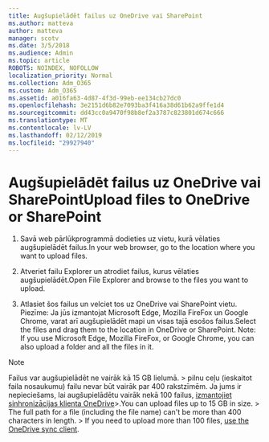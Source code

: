 ```yaml
---
title: Augšupielādēt failus uz OneDrive vai SharePoint
ms.author: matteva
author: matteva
manager: scotv
ms.date: 3/5/2018
ms.audience: Admin
ms.topic: article
ROBOTS: NOINDEX, NOFOLLOW
localization_priority: Normal
ms.collection: Adm_O365
ms.custom: Adm_O365
ms.assetid: a016fa63-4d87-4f3d-99eb-ee134cb27dc0
ms.openlocfilehash: 3e2151d6b82e7093ba3f416a38d61b62a9ffe1d4
ms.sourcegitcommit: dd43cc0a9470f98b8ef2a3787c823801d674c666
ms.translationtype: MT
ms.contentlocale: lv-LV
ms.lasthandoff: 02/12/2019
ms.locfileid: "29927940"
---
```

# <a name="upload-files-to-onedrive-or-sharepoint"></a><span data-ttu-id="15dee-102">Augšupielādēt failus uz OneDrive vai SharePoint</span><span class="sxs-lookup"><span data-stu-id="15dee-102">Upload files to OneDrive or SharePoint</span></span>

1. <span data-ttu-id="15dee-103">Savā web pārlūkprogrammā dodieties uz vietu, kurā vēlaties augšupielādēt failus.</span><span class="sxs-lookup"><span data-stu-id="15dee-103">In your web browser, go to the location where you want to upload files.</span></span>
    
2. <span data-ttu-id="15dee-104">Atveriet failu Explorer un atrodiet failus, kurus vēlaties augšupielādēt.</span><span class="sxs-lookup"><span data-stu-id="15dee-104">Open File Explorer and browse to the files you want to upload.</span></span>
    
3. <span data-ttu-id="15dee-p101">Atlasiet šos failus un velciet tos uz OneDrive vai SharePoint vietu. Piezīme: Ja jūs izmantojat Microsoft Edge, Mozilla FireFox un Google Chrome, varat arī augšupielādēt mapi un visas tajā esošos failus.</span><span class="sxs-lookup"><span data-stu-id="15dee-p101">Select the files and drag them to the location in OneDrive or SharePoint. Note: If you use Microsoft Edge, Mozilla FireFox, or Google Chrome, you can also upload a folder and all the files in it.</span></span>
    
> [!NOTE]
>  <span data-ttu-id="15dee-p102">Failus var augšupielādēt ne vairāk kā 15 GB lielumā. > pilnu ceļu (ieskaitot faila nosaukumu) failu nevar būt vairāk par 400 rakstzīmēm. Ja jums ir nepieciešams, lai augšupielādētu vairāk nekā 100 failus, [izmantojiet sinhronizācijas klienta OneDrive](https://go.microsoft.com/fwlink/?linkid=866427)>.</span><span class="sxs-lookup"><span data-stu-id="15dee-p102">You can upload files up to 15 GB in size. >  The full path for a file (including the file name) can't be more than 400 characters in length. >  If you need to upload more than 100 files, [use the OneDrive sync client](https://go.microsoft.com/fwlink/?linkid=866427).</span></span> 
  

